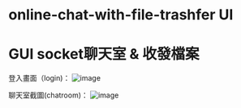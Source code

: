 # online-chat-with-file-trashfer UI 
# GUI socket聊天室 & 收發檔案

登入畫面（login)：
![image](https://github.com/CCH147/online-chat-with-file-trashfer/assets/127080897/4f7af589-ab1b-4257-a945-78c1c8b26ea2)

聊天室截圖(chatroom)：
![image](https://github.com/CCH147/online-chat-with-file-trashfer/assets/127080897/193485a7-4a40-4c95-9f77-bdb4391b0e48)



